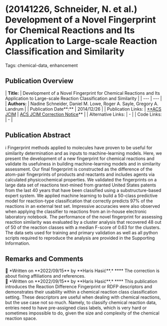 # (20141226, Schneider, N. et al.) Development of a Novel Fingerprint for Chemical Reactions and Its Application to Large-scale Reaction Classification and Similarity

Tags: chemical-data, enhancement

## Publication Overview

| **Title:**  | Development of a Novel Fingerprint for Chemical Reactions and Its Application to
Large-scale Reaction Classification and Similarity |
| --- | --- |
| **Authors:**  | Nadine Schneider, Daniel M. Lowe, Roger A. Sayle, Gregory A. Landrum |
| Publication Date**:**  | 2014/12/26 |
| Publication Links: | [**ACS JCIM](https://pubs.acs.org/doi/10.1021/ci5006614) | [ACS JCIM Correction Notice](https://pubs.acs.org/doi/10.1021/acs.jcim.5b00046)** |
| Alternative Links: | - |
| Code Links: | - |

## Publication Abstract

<aside>
ℹ️ Fingerprint methods applied to molecules have proven to be useful for similarity determination and as inputs to machine-learning models. Here, we present the development of a new fingerprint for chemical reactions and validate its usefulness in building machine-learning models and in similarity assessment. Our final fingerprint is constructed as the difference of the atom-pair fingerprints of products and reactants and includes agents via calculated physicochemical properties. We validated the fingerprints on a large data set of reactions text-mined from granted United States patents from the last 40 years that have been classified using a substructure-based expert system. We applied machine learning to build a 50-class predictive model for reaction-type classification that correctly predicts 97% of the reactions in an external test set. Impressive accuracies were also observed when applying the classifier to reactions from an in-house electronic laboratory notebook. The performance of the novel fingerprint for assessing reaction similarity was evaluated by a cluster analysis that recovered 48 out of 50 of the reaction classes with a median F-score of 0.63 for the clusters. The data sets used for training and primary validation as well as all python scripts required to reproduce the analysis are provided in the Supporting Information.

</aside>

## Remarks and Comments

<aside>
💬 *Written on **2022/09/15** by **Haris Hasić**.*
****
The correction is about fixing affiliations and references.

</aside>

<aside>
💬 *Written on **2022/09/15** by **Haris Hasić**.*
****
This publication introduces the Reaction Difference Fingerprint or RDFP descriptors and demonstrates their usability within a chemical reaction class classification setting. These descriptors are useful when dealing with chemical reactions, but the use case not so much. Namely, to classify chemical reaction data, entries need to have pre-assigned class labels, which is very hard or sometimes impossible to do, given the size and complexity of the chemical reaction space.

</aside>